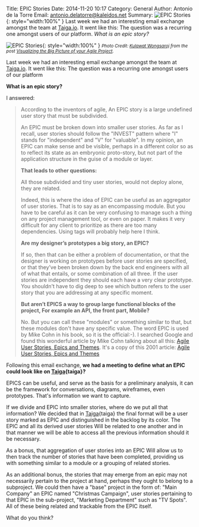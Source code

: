 Title: EPIC Stories
Date: 2014-11-20 10:17
Category: General
Author: Antonio de la Torre
Email: antonio.delatorre@kaleidos.net
Summary: ![EPIC Stories](/images/2014-11-20_epic-stories/epic_stories.png){: style="width:100%" } Last week we had an interesting email exchange amongst the team at [Taiga.io](https://taiga.io "Taiga.io"). It went like this: The question was a recurring one amongst users of our platform. *What is an epic story?*

![EPIC Stories](/images/2014-11-20_epic-stories/epic_stories.png){: style="width:100%" }
<small> _Photo Credit: [Kulawat Wongsaroj][photo-author] from the post [Visualizing the Big Picture of your Agile
Project][photo-post]._</small>

Last week we had an interesting email exchange amongst the team at [Taiga.io][taiga]. It went like this: The
question was a recurring one amongst users of our platform

**What is an epic story?**

I answered:

> According to the inventors of agile, An EPIC story is a large undefined user story that must be subdivided.
>
> An EPIC must be broken down into smaller user stories. As far as I recall, user stories should follow the
> "INVEST" pattern where "I" stands for "independent" and "V" for "valuable". In my opinion, an EPIC can make
> sense and be visible, perhaps in a different color so as to reflect its state as an embryonic proto-story,
> but not part of the application structure in the guise of a module or layer.
>
> **That leads to other questions:**
>
> All those subdivided and tiny user stories, would not deploy alone, they are related.
>
> Indeed, this is where the idea of EPIC can be useful as an aggregator of user stories. That is to say as
> an encompassing module. But you have to be careful as it can be very confusing to manage such a thing on
> any project management tool, or even on paper. It makes it very difficult for any client to prioritize as
> there are too many dependencies. Using tags will probably help here I think.
>
> **Are my designer’s prototypes a big story, an EPIC?**
>
> If so, then that can be either a problem of documentation, or that the designer is working on prototypes
> before user stories are specified, or that they’ve been broken down by the back end engineers with all of
> what that entails, or some combination of all three. If the user stories are independent they should each
> have a very clear prototype. You shouldn't have to dig deep to see which button refers to the user story
> that you are addressing at any specific moment.
>
> **But aren’t EPICS a way to group large functional blocks of the project, For example an API, the front part,
> Mobile?**
>
> No. But you can call these "modules" or something similar to that, but these modules don't have any specific
> value. The word EPIC is used by Mike Cohn in his book, so it is the official:-). I searched Google and found
> this wonderful article by Mike Cohn talking about all this:
> [Agile User Stories, Epics and Themes](https://www.scrumalliance.org/community/spotlight/mike-cohn/march-2014/agile-user-stories-epics-and-themes "Agile User Stories, Epics and Themes"). It's a copy of this 2001 article:
> [Agile User Stories, Epics and Themes](http://www.mountaingoatsoftware.com/blog/stories-epics-and-themes "User Stories, Epics and Themes")

Following this email exchange, **we had a meeting to define what an EPIC could look like on [Taiga]{taiga}?**

EPICS can be useful, and serve as the basis for a preliminary analysis, it can be the framework for conversations,
diagrams, wireframes, even prototypes. That's information we want to capture.

If we divide and EPIC into smaller stories, where do we put all that information? We decided that in
[Taiga]{taiga} the final format will be a user story marked as EPIC and distinguished in the backlog by its
color. The EPIC and all its derived user stories Will be related to one another and in that manner we will be
able to access all the previous information should it be necessary.

As a bonus, that aggregation of user stories into an EPIC Will allow us to then track the number of stories that
have been completed, providing us with something similar to a module or a grouping of related stories.

As an additional bonus, the stories that may emerge from an epic may not necessarily pertain to the project at
hand, perhaps they ought to belong to a subproject. We could then have a "base" project in the form of: "Main
Company" an EPIC named "Christmas Campaign", user stories pertaining to that EPIC in the sub-project, "Marketing
Department" such as "TV Spots". All of these being related and trackable from the EPIC itself.

What do you think?


[photo-author]: http://www.infoq.com/author/Kulawat-Wongsaroj "Kulawat Wongsaroj"
[photo-post]: http://www.infoq.com/articles/visualize-big-picture-agile "Visualizing the Big Picture of your Agile Project"
[taiga]: https://taiga.io "Taiga.io"
